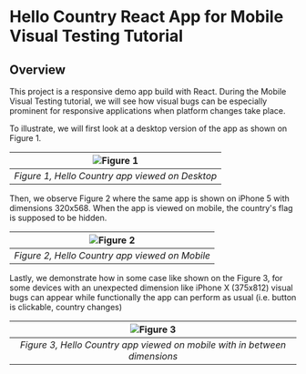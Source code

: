 # Hello Country React App for Mobile Visual Testing Tutorial

## Overview

This project is a responsive demo app build with React. During the Mobile Visual Testing tutorial, we will see how visual bugs can be especially prominent for responsive applications when platform changes take place.
 
To illustrate, we will first look at a desktop version of the app as shown on Figure 1.

| ![Figure 1](https://i.imgur.com/t3o6e0P.png) |
|:--:|
| *Figure 1, Hello Country app viewed on Desktop* |

Then, we observe Figure 2 where the same app is shown on iPhone 5 with dimensions 320x568. When the app is viewed on mobile, the country's flag is supposed to be hidden.

| ![Figure 2](https://i.imgur.com/Ydg6o7U.png) |
|:--:|
| *Figure 2, Hello Country app viewed on Mobile* |

Lastly, we demonstrate how in some case like shown on the Figure 3, for some devices with an unexpected dimension like iPhone X (375x812) visual bugs can appear while functionally the app can perform as usual (i.e. button is clickable, country changes)

| ![Figure 3](https://i.imgur.com/ndfoao7.png) |
|:--:|
| *Figure 3, Hello Country app viewed on mobile with in between dimensions* |
